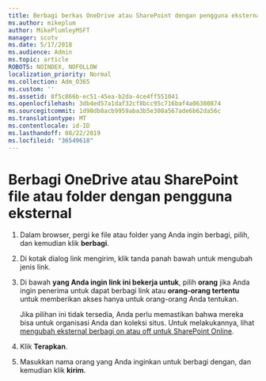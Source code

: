 ```yaml
---
title: Berbagi berkas OneDrive atau SharePoint dengan pengguna eksternal
ms.author: mikeplum
author: MikePlumleyMSFT
manager: scotv
ms.date: 5/17/2018
ms.audience: Admin
ms.topic: article
ROBOTS: NOINDEX, NOFOLLOW
localization_priority: Normal
ms.collection: Adm_O365
ms.custom: ''
ms.assetid: 8f5c866b-ec51-45ea-b2da-4ce4ff551041
ms.openlocfilehash: 3db4ed57a1daf32cf8bcc95c716baf4a06380874
ms.sourcegitcommit: 1d98db8acb9959aba3b5e308a567ade6b62da56c
ms.translationtype: MT
ms.contentlocale: id-ID
ms.lasthandoff: 08/22/2019
ms.locfileid: "36549618"
---
```

# <a name="share-a-onedrive-or-sharepoint-file-or-folder-with-external-users"></a>Berbagi OneDrive atau SharePoint file atau folder dengan pengguna eksternal

1. Dalam browser, pergi ke file atau folder yang Anda ingin berbagi, pilih, dan kemudian klik **berbagi**.
    
2. Di kotak dialog link mengirim, klik tanda panah bawah untuk mengubah jenis link.
    
3. Di bawah **yang Anda ingin link ini bekerja untuk**, pilih **orang** jika Anda ingin penerima untuk dapat berbagi link atau **orang-orang tertentu** untuk memberikan akses hanya untuk orang-orang Anda tentukan. 
    
    Jika pilihan ini tidak tersedia, Anda perlu memastikan bahwa mereka bisa untuk organisasi Anda dan koleksi situs. Untuk melakukannya, lihat [mengubah eksternal berbagi on atau off untuk SharePoint Online](https://go.microsoft.com/fwlink/?linkid=866426).
    
4. Klik **Terapkan**.
    
5. Masukkan nama orang yang Anda inginkan untuk berbagi dengan, dan kemudian klik **kirim**.
    

